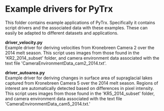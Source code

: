 # Example drivers for PyTrx
This folder contains example applications of PyTrx. Specifically it contains script drivers and the associated data with these examples. These can easily be adapted to different datasets and applications.<br>

<b>driver_velocity.py</b>
<br>Example driver for deriving velocities from Kronebreen Camera 2 over the 2014 melt season. This script uses images from those found in the 'KR2_2014_subset' folder, and camera environment data associated with the text file 'CameraEnvironmentData_cam2_2014.txt'.<br>

<b>driver_autoarea.py</b>
<br>Example driver for deriving changes in surface area of supraglacial lakes captured from Kronebreen Camera 5 over the 2014 melt season. Regions of interest are automatically detected based on differences in pixel intensity. This script uses images from those found in the 'KR5_2014_subset' folder, and camera environment data associated with the text file 'CameraEnvironmentData_cam5_2014.txt.'
